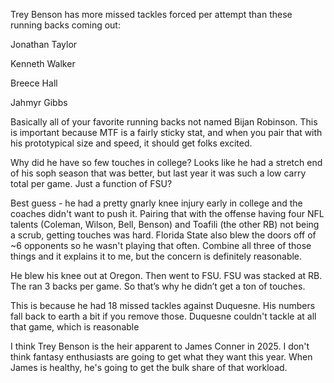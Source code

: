 

Trey Benson has more missed tackles forced per attempt than these running backs coming out:

Jonathan Taylor

Kenneth Walker

Breece Hall

Jahmyr Gibbs

Basically all of your favorite running backs not named Bijan Robinson. This is important because MTF is a fairly sticky stat, and when you pair that with his prototypical size and speed, it should get folks excited. 

Why did he have so few touches in college? Looks like he had a stretch end of his soph season that was better, but last year it was such a low carry total per game. Just a function of FSU? 

Best guess - he had a pretty gnarly knee injury early in college and the coaches didn't want to push it. Pairing that with the offense having four NFL talents (Coleman, Wilson, Bell, Benson) and Toafili (the other RB) not being a scrub, getting touches was hard. Florida State also blew the doors off of ~6 opponents so he wasn't playing that often. Combine all three of those things and it explains it to me, but the concern is definitely reasonable.

He blew his knee out at Oregon. Then went to FSU. FSU was stacked at RB. The ran 3 backs per game. So that’s why he didn’t get a ton of touches.

This is because he had 18 missed tackles against Duquesne. His numbers fall back to earth a bit if you remove those. Duquesne couldn't tackle at all that game, which is reasonable

I think Trey Benson is the heir apparent to James Conner in 2025. I don't think fantasy enthusiasts are going to get what they want this year. When James is healthy, he's going to get the bulk share of that workload.
